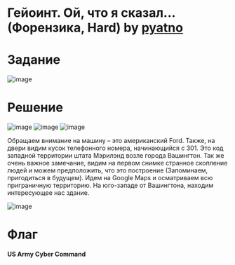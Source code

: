 # Гейоинт. Ой, что я сказал... (Форензика, Hard) by [pyatno](https://github.com/pyatno)

# Задание

![image](https://github.com/rolegiv/CTF-Writeups/assets/147992165/eb93811f-e182-4487-aba1-8d7b99acca25)

# Решение

![image](https://github.com/rolegiv/CTF-Writeups/assets/147992165/866cbd1d-6473-41cd-a356-b5823402709c)
![image](https://github.com/rolegiv/CTF-Writeups/assets/147992165/7413e08a-f9bc-4aea-9633-749c7232176b)
![image](https://github.com/rolegiv/CTF-Writeups/assets/147992165/007cef60-5d5b-4c96-85ce-5747634f9625)

Обращаем внимание на машину – это американский Ford. Также, на двери видим кусок телефонного номера, начинающийся с 301. Это код западной территории штата Мэрилэнд возле города Вашингтон. Так же очень важное замечание, видим на первом снимке странное скопление людей и можем предположить, что это построение (Запоминаем, пригодиться в будущем). Идем на Google Maps и осматриваем всю приграничную территорию. На юго-западе от Вашингтона, находим интересующее нас здание.

![image](https://github.com/rolegiv/CTF-Writeups/assets/147992165/1f0ba549-c113-498f-9861-b36c167d4e45)

# Флаг
**US Army Cyber Command**
